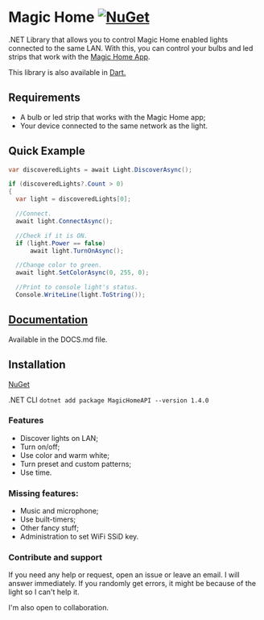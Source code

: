 # Magic Home [![NuGet](https://img.shields.io/badge/NuGet-1.4.0-brightgreen.svg)](https://www.nuget.org/packages/MagicHomeAPI/1.4.0)
.NET Library that allows you to control Magic Home enabled lights connected to the same LAN.
With this, you can control your bulbs and led strips that work with the [Magic Home App](https://play.google.com/store/apps/details?id=com.Zengge.LEDWifiMagicHome).

This library is also available in [Dart.](https://github.com/nathanielxd/magic-home-dart)

## Requirements
- A bulb or led strip that works with the Magic Home app;
- Your device connected to the same network as the light.

## Quick Example
```c#
var discoveredLights = await Light.DiscoverAsync();

if (discoveredLights?.Count > 0)
{
  var light = discoveredLights[0];

  //Connect.
  await light.ConnectAsync();

  //Check if it is ON.
  if (light.Power == false)
      await light.TurnOnAsync();

  //Change color to green.
  await light.SetColorAsync(0, 255, 0);

  //Print to console light's status.
  Console.WriteLine(light.ToString());
```

## [Documentation](https://github.com/nathanielxd/magic-home/blob/master/DOCS.md)
Available in the DOCS.md file.

## Installation
[NuGet](https://www.nuget.org/packages/MagicHomeAPI/1.4.0)

.NET CLI `dotnet add package MagicHomeAPI --version 1.4.0`

### Features
- Discover lights on LAN;
- Turn on/off;
- Use color and warm white;
- Turn preset and custom patterns;
- Use time.

### Missing features:
- Music and microphone;
- Use built-timers;
- Other fancy stuff;
- Administration to set WiFi SSiD key.

### Contribute and support
If you need any help or request, open an issue or leave an email. I will answer immediately. If you randomly get errors, it might be because of the light so I can't help it.

I'm also open to collaboration.
